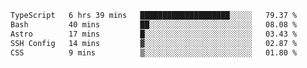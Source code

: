<!--START_SECTION:waka-->

```txt
TypeScript   6 hrs 39 mins   ████████████████████░░░░░   79.37 %
Bash         40 mins         ██░░░░░░░░░░░░░░░░░░░░░░░   08.08 %
Astro        17 mins         █░░░░░░░░░░░░░░░░░░░░░░░░   03.43 %
SSH Config   14 mins         ▓░░░░░░░░░░░░░░░░░░░░░░░░   02.87 %
CSS          9 mins          ▒░░░░░░░░░░░░░░░░░░░░░░░░   01.80 %
```

<!--END_SECTION:waka-->
